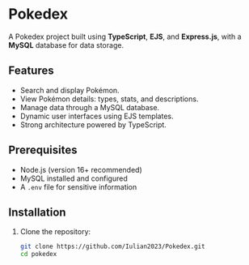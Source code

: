# Pokedex

A Pokedex project built using **TypeScript**, **EJS**, and **Express.js**, with a **MySQL** database for data storage.

## Features

- Search and display Pokémon.
- View Pokémon details: types, stats, and descriptions.
- Manage data through a MySQL database.
- Dynamic user interfaces using EJS templates.
- Strong architecture powered by TypeScript.

## Prerequisites

- Node.js (version 16+ recommended)
- MySQL installed and configured
- A `.env` file for sensitive information

## Installation

1. Clone the repository:
   ```bash
   git clone https://github.com/Iulian2023/Pokedex.git
   cd pokedex